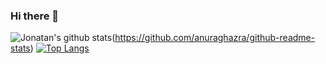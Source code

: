 ### Hi there 👋

<!--
**jehernandezr/jehernandezr** is a ✨ _special_ ✨ repository because its `README.md` (this file) appears on your GitHub profile.

Here are some ideas to get you started:

- 🔭 I’m currently working on ...
- 🌱 I’m currently learning ...
- 👯 I’m looking to collaborate on ...
- 🤔 I’m looking for help with ...
- 💬 Ask me about ...
- 📫 How to reach me: ...
- 😄 Pronouns: ...
- ⚡ Fun fact: ...
-->

![Jonatan's github stats](https://github-readme-stats.vercel.app/api?username=jehernandezr&count_private=true)(https://github.com/anuraghazra/github-readme-stats)
[![Top Langs](https://github-readme-stats.vercel.app/api/top-langs/?username=jehernandezr&layout=compact&langs_count=8)](https://github.com/anuraghazra/github-readme-stats)

